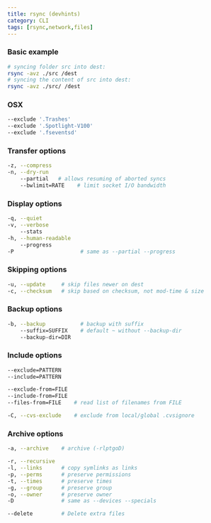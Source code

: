 ```yaml
---
title: rsync (devhints)
category: CLI
tags: [rsync,network,files]
---
```


### Basic example

```sh
# syncing folder src into dest:
rsync -avz ./src /dest
# syncing the content of src into dest:
rsync -avz ./src/ /dest
```

### OSX

```sh
--exclude '.Trashes'
--exclude '.Spotlight-V100'
--exclude '.fseventsd'
```

### Transfer options

```sh
-z, --compress
-n, --dry-run
    --partial   # allows resuming of aborted syncs
    --bwlimit=RATE    # limit socket I/O bandwidth
```

### Display options

```sh
-q, --quiet
-v, --verbose
    --stats
-h, --human-readable
    --progress
-P                     # same as --partial --progress
```

### Skipping options

```sh
-u, --update     # skip files newer on dest
-c, --checksum   # skip based on checksum, not mod-time & size
```

### Backup options

```sh
-b, --backup           # backup with suffix
    --suffix=SUFFIX    # default ~ without --backup-dir
    --backup-dir=DIR
```

### Include options

```sh
--exclude=PATTERN
--include=PATTERN
```

```sh
--exclude-from=FILE
--include-from=FILE
--files-from=FILE    # read list of filenames from FILE
```

```sh
-C, --cvs-exclude    # exclude from local/global .cvsignore
```

### Archive options

```sh
-a, --archive    # archive (-rlptgoD)
```

```sh
-r, --recursive
-l, --links      # copy symlinks as links
-p, --perms      # preserve permissions
-t, --times      # preserve times
-g, --group      # preserve group
-o, --owner      # preserve owner
-D               # same as --devices --specials
```

```sh
--delete         # Delete extra files
```
